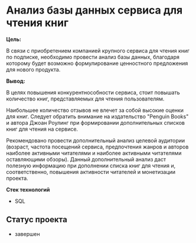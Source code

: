 # Анализ базы данных сервиса для чтения книг

**Цель:**

В связи с приобретением компанией крупного сервиса для чтения книг по подписке, необходимо провести анализ базы данных, благодаря которому будет возможно формулирование ценностного предложения для нового продукта.

**Вывод:**

В целях повышения конкурентнособности сервиса, стоит повышать количество книг, представляемых для чтения пользователям.

Наибольшее количество отзывов не влечет за собой высокие оценки для книг. 
Следует обратить внимание на издательство "Penguin Books" и автора Джоан Роулинг при формировании дополнительных списков книг для чтения на сервисе.

Рекомендовано провести дополнительный анализ целевой аудитории (возраст, частота посещений сервиса, предпочтения жанров и авторов наиболее активными читателями и наиболее активными читателями оставляющими обзоры). Данный дополнительный анализ даст полезную информацию при дополнении списка книг для чтения и, соответственно, повышения активности читателей и монетизации проекта.

**Стек технологий**

- SQL

## Статус проекта
- завершен
